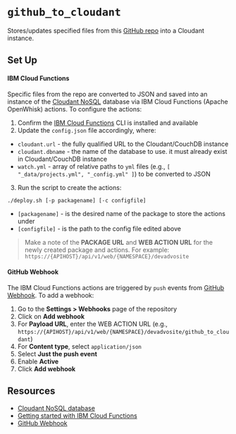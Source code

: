 # `github_to_cloudant`

Stores/updates specified files from this [GitHub repo](https://github.com/ibm-watson-data-lab/ibm-watson-data-lab.github.io) into a Cloudant instance. 

## Set Up

#### IBM Cloud Functions

Specific files from the repo are converted to JSON and saved into an instance of the [Cloudant NoSQL](https://cloudant.com) database via IBM Cloud Functions (Apache OpenWhisk) actions. To configure the actions:

1. Confirm the [IBM Cloud Functions](https://console.ng.bluemix.net/openwhisk/getting-started) CLI is installed and available
2. Update the `config.json` file accordingly, where:

  * `cloudant.url` - the fully qualified URL to the Cloudant/CouchDB instance
  * `cloudant.dbname` - the name of the database to use. it must already exist in Cloudant/CouchDB instance
  * `watch.yml` - array of relative paths to `yml` files (e.g., `[ "_data/projects.yml", "_config.yml" ]`) to be converted to JSON

3. Run the script to create the actions:

  ```
  ./deploy.sh [-p packagename] [-c configfile]
  ```

  * `[packagename]` - is the desired name of the package to store the actions under
  * `[configfile]` - is the path to the config file edited above  


> Make a note of the **PACKAGE URL** and **WEB ACTION URL** for the newly created package and actions. For example:
> `https://{APIHOST}/api/v1/web/{NAMESPACE}/devadvosite`

#### GitHub Webhook

The IBM Cloud Functions actions are triggered by `push` events from [GitHub Webhook](https://developer.github.com/webhooks/). To add a webhook:

1. Go to the **Settings > Webhooks** page of the repository
2. Click on **Add webhook**
3. For **Payload URL**, enter the WEB ACTION URL (e.g., `https://{APIHOST}/api/v1/web/{NAMESPACE}/devadvosite/github_to_cloudant`)
4. For **Content type**, select `application/json`
5. Select **Just the push event**
6. Enable **Active**
7. Click **Add webhook**

## Resources

* [Cloudant NoSQL database](https://cloudant.com)
* [Getting started with IBM Cloud Functions](https://console.ng.bluemix.net/openwhisk/getting-started)
* [GitHub Webhook](https://developer.github.com/webhooks/)
